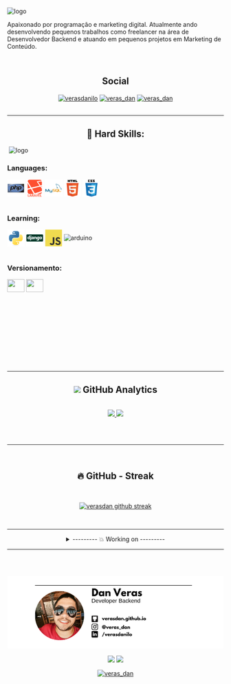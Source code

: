 <!-- Sobre -->
<div style="display: inline_block;"><br>

<img style="margin-right: 30px;" src="https://cdn.discordapp.com/attachments/891798888594436199/899377150908583936/images.png" min-width="300px" max-width="300px" width="200px" align="left" alt="logo" href="https://verasdan.github.io/">

<br>
<div align="center">

<div>
<p align="left">Apaixonado por programação e marketing digital. Atualmente ando desenvolvendo pequenos trabalhos como freelancer na área de Desenvolvedor Backend e atuando em pequenos projetos em Marketing de Conteúdo.</p>
</div>
<br>

<!-- social icon-->
<div>
<h2>Social</h2>
<a href="https://linkedin.com/in/verasdanilo" target="blank"><img align="center" src="https://raw.githubusercontent.com/rahuldkjain/github-profile-readme-generator/master/src/images/icons/Social/linked-in-alt.svg" alt="verasdanilo" height="30" width="40" /></a>
<a href="https://instagram.com/veras_dan" target="blank"><img align="center" src="https://raw.githubusercontent.com/rahuldkjain/github-profile-readme-generator/master/src/images/icons/Social/instagram.svg" alt="veras_dan" height="30" width="40" /></a>
<a href="https://twitter.com/veras_dan" target="blank"><img align="center" src="https://raw.githubusercontent.com/rahuldkjain/github-profile-readme-generator/master/src/images/icons/Social/twitter.svg" alt="veras_dan" height="30" width="40" /></a>
</div>

</div>

</div>

<br>

<hr>
  
<!-- Hard Skills -->
<h2 align="center"> 🔧 Hard Skills:</h2>

<img src="https://media.giphy.com/media/SWoSkN6DxTszqIKEqv/giphy.gif" min-width="400px" max-width="400px" width="500px" align="right" alt="logo"> 

<br>

<!-- Skill -->
<h3 align="left">Languages:</h3>
<div style="display: inline_block">
<img align="center" src="https://raw.githubusercontent.com/devicons/devicon/master/icons/php/php-original.svg" alt="php" width="40" height="40"/> </a>
<img align="center" src="https://raw.githubusercontent.com/devicons/devicon/master/icons/laravel/laravel-plain-wordmark.svg" alt="laravel" width="40" height="40"/>
<img align="center" src="https://raw.githubusercontent.com/devicons/devicon/master/icons/mysql/mysql-original-wordmark.svg" alt="mysql" width="40" height="40"/>
<img align="center" src="https://raw.githubusercontent.com/devicons/devicon/master/icons/html5/html5-original-wordmark.svg" alt="html5" width="40" height="40"/>
<img align="center" src="https://raw.githubusercontent.com/devicons/devicon/master/icons/css3/css3-original-wordmark.svg" alt="css3" width="40" height="40"/>
</div>

<br>

<h3 align="left">Learning:</h3>
<div style="display: inline_block">
<img align="center" src="https://raw.githubusercontent.com/devicons/devicon/master/icons/python/python-original.svg" alt="python" width="40" height="40"/>
<img align="center" src="https://raw.githubusercontent.com/devicons/devicon/master/icons/django/django-original.svg" alt="django" width="40" height="40"/>
<img align="center"src="https://raw.githubusercontent.com/devicons/devicon/master/icons/javascript/javascript-original.svg" alt="javascript" width="40" height="40"/>
<img align="center" src="https://cdn.worldvectorlogo.com/logos/arduino-1.svg" alt="arduino" width="40" height="40"/>
</div>
  
<br>

<h3 align="left">Versionamento:</h3>
<div style="display: inline_block">
<img height="30" width="40" src="	https://cdn.jsdelivr.net/gh/devicons/devicon/icons/git/git-original.svg">	
<img height="30" width="40" src="https://raw.githubusercontent.com/jmnote/z-icons/master/svg/github.svg">
</div>

<br><br><br><br><br><br><br><br><br>

<hr>

<!-- GitHub Analytics -->
<h2 align="center"> <img src="https://media.giphy.com/media/cj87CxfRtrUifF3Ryk/giphy.gif" height="25"> GitHub Analytics</h2>

<br>

<div align="center">
  <a href="https://github.com/verasdan">
  <img height="160em" src="https://github-readme-stats.vercel.app/api?username=verasdan&show_icons=true&theme=dark&include_all_commits=true&count_private=true"/>
  <img height="160em" src="https://github-readme-stats.vercel.app/api/top-langs/?username=verasdan&layout=compact&langs_count=7&theme=dark"/></a>
</div>

<br><br>
<hr>

<br>

<!-- GitHub Streak -->
<h2 align="center"> 🔥 GitHub - Streak </h2>

<br>

<div align="center">
  
[![verasdan github streak](https://github-readme-streak-stats.herokuapp.com/?user=verasdan&theme=blue-green)](https://github.com/verasdan/github-readme-streak-stats)

</div>

<br>

<!-- detalhes -->
<hr>
<details>
  <summary align="center"> --------- 💥 Working on ---------</summary>

<br>

  <p align="center">
    &ensp;
    <a href="https://github.com/verasdan/SistemaLogin">
      <img src="https://github-readme-stats.vercel.app/api/pin/?username=verasdan&repo=SistemaLogin&show_owner=true&theme=react" />
    </a>
  </p>
  
</details>

<hr>
<br><br>


[![website](assinatura-github.png)](https://verasdan.github.io/)

<div align="center">

![](https://komarev.com/ghpvc/?username=verasdan&style=flat&label=Views)
![](https://badges.pufler.dev/visits/verasdan/verasdan?color=black&logo=github&style=flat)

<a href="https://twitter.com/veras_dan" target="blank"><img src="https://img.shields.io/twitter/follow/veras_dan?logo=twitter&style=flat" alt="veras_dan" /></a> 

</div>
